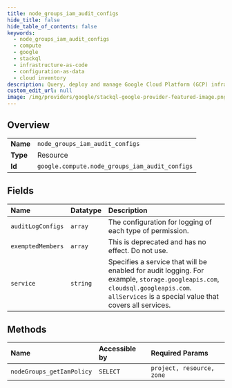 ```yaml
---
title: node_groups_iam_audit_configs
hide_title: false
hide_table_of_contents: false
keywords:
  - node_groups_iam_audit_configs
  - compute
  - google    
  - stackql
  - infrastructure-as-code
  - configuration-as-data
  - cloud inventory
description: Query, deploy and manage Google Cloud Platform (GCP) infrastructure and resources using SQL
custom_edit_url: null
image: /img/providers/google/stackql-google-provider-featured-image.png
---
```

  
    

## Overview
<table><tbody>
<tr><td><b>Name</b></td><td><code>node_groups_iam_audit_configs</code></td></tr>
<tr><td><b>Type</b></td><td>Resource</td></tr>
<tr><td><b>Id</b></td><td><code>google.compute.node_groups_iam_audit_configs</code></td></tr>
</tbody></table>

## Fields
| Name | Datatype | Description |
|:-----|:---------|:------------|
| `auditLogConfigs` | `array` | The configuration for logging of each type of permission. |
| `exemptedMembers` | `array` | This is deprecated and has no effect. Do not use. |
| `service` | `string` | Specifies a service that will be enabled for audit logging. For example, `storage.googleapis.com`, `cloudsql.googleapis.com`. `allServices` is a special value that covers all services. |
## Methods
| Name | Accessible by | Required Params |
|:-----|:--------------|:----------------|
| `nodeGroups_getIamPolicy` | `SELECT` | `project, resource, zone` |
